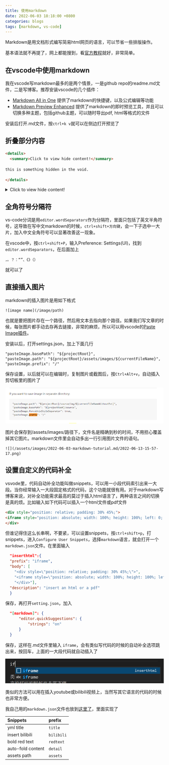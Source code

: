 ```yaml
---
title: 使用markdown
date: 2022-06-03 18:18:00 +0800
categories: blogs
tags: [markdown, vs-code]
---
```


Markdown是用文档形式编写简易html网页的语言，可以节省一些排版操作。

<!-- more -->

基本语法就不再提了，网上都能搜到，看[官方教程](https://markdown.com.cn/basic-syntax/)就好，非常简单。

## 在vscode中使用markdown

我在vscode写markdown最多的是两个情景，一是github repo的readme.md文件，二是写博客。推荐安装vscode的几个插件：

* [Markdown All in One](https://marketplace.visualstudio.com/items?itemName=yzhang.markdown-all-in-one) 提供了markdown的快捷键，以及公式编辑等功能
* [Markdown Preview Enhanced](https://marketplace.visualstudio.com/items?itemName=shd101wyy.markdown-preview-enhanced) 提供了markdown的即时预览工具，并且可以切换多种主题，包括github主题，可以随时导出pdf, html等格式的文件

安装后打开.md文件，按`ctrl+k v`就可以在侧边打开预览了

## 折叠部分内容

```markdown
<details>
  <summary>Click to view hide content!</summary>

this is something hidden in the void.

</details>
```

<details>
  <summary>Click to view hide content!</summary>

this is something hidden in the void.

</details>

## 全角符号分隔符

vs-code分词是用`editor.wordSeparators`作为分隔符，里面只包括了英文半角符号，这导致在写中文markdown的时候，`ctrl+shift+方向键`，会一下子选中一大片，加入中文全角符号可以显著改善这一现象。

在vscode中，按`ctrl+shift+P`，输入Preference: Settings(UI)，找到`editor.wordSeparators`，在后面加上

    ，。？：“”、《》（）

就可以了

## 直接插入图片

markdown的插入图片是用如下格式

    ![image name](/image/path)

也就是要把图片存在一个路径，然后用文本去指向那个路径。如果我们写文章的时候，每张图片都手动去存再去链接，非常的麻烦，所以可以用vscode的[Paste Image插件](https://marketplace.visualstudio.com/items?itemName=mushan.vscode-paste-image)。

安装以后，打开settings.json，加上下面几行

    "pasteImage.basePath": "${projectRoot}",
    "pasteImage.path": "${projectRoot}/assets/images/${currentFileName}",
    "pasteImage.prefix": "/"

保存设置，以后就可以在编辑时，复制图片或截图后，按`Ctrl+Alt+v`，自动插入剪切板里的图片了

![](/assets/images/2022-06-03-markdown-tutorial.md/2022-06-13-15-57-17.png)

图片会保存到/assets/images/路径下，文件名是精确到秒的时间，不用担心覆盖掉其它图片。markdown文件里会自动多出一行引用图片文件的语句。

    ![](/assets/images/2022-06-03-markdown-tutorial.md/2022-06-13-15-57-17.png)

## 设置自定义的代码补全

vsvode里，代码自动补全功能叫做snippets，可以用一小段代码索引出来一大段。当你经常输入一大段固定格式的代码，这个功能就很有用。对于markdown写博客来说，对补全功能需求最高的莫过于插入html语言了，两种语言之间的切换是真的烦。比如输入如下代码可以插入一个html文件或pdf文件

```html
<div style="position: relative; padding: 30% 45%;">
<iframe style="position: absolute; width: 100%; height: 100%; left: 0; top: 0;" src="/path/to/file" frameborder="no" scrolling="no" allowfullscreen="true"></iframe>
</div>
```

但谁记得住这么长串啊，不要紧，可以设置snippets，按`ctrl+shift+p`，打snippets，进入`Configure User Snippets`，选择`markdown`语言，就会打开一个`markdown.json`文件。在里面输入

```json
  "inserthtml":{
  "prefix": "iframe",
  "body": [
    "<div style=\"position: relative; padding: 30% 45%;\">",
    "<iframe style=\"position: absolute; width: 100%; height: 100%; left: 0; top: 0;\" src=\"$1\" frameborder=\"no\" scrolling=\"no\" allowfullscreen=\"true\"></iframe>",
    "</div>"],
  "description": "insert an html or a pdf"
  }
```

保存，再打开`setting.json`，加入

```json
  "[markdown]": {
      "editor.quickSuggestions": {
          "strings": "on"
      }
  }
```

保存，这样在.md文件里输入 `iframe`，会有类似写代码的时候的自动补全选项跳出来，按回车，上面的一大段代码就自动插入了

![](/assets/images/2022-06-03-markdown-tutorial.md/2022-06-13-17-17-10.png)

类似的方法可以用在插入youtube或bilibili视频上，当然写其它语言的代码的时候也非常方便。

我自己用的`markdown.json`文件也放到[这里了](/assets/images/2022-06-03-markdown-tutorial.md/markdown.json)，里面实现了

| Snippets          | prefix     |
| :---------------- | :--------- |
| yml title         | `title`    |
| insert bilibili   | `bilibili` |
| bold red text     | `redtext`  |
| auto-fold content | `detail`   |
| assets path       | `assets`   |

